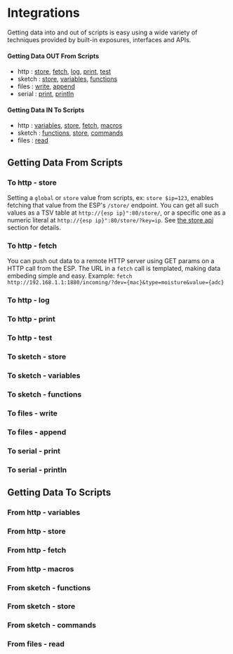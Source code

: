 
# Integrations
Getting data into and out of scripts is easy using a wide variety of techniques provided by built-in exposures, interfaces and APIs.


#### Getting Data OUT From Scripts
* http :  [store](#to-http---store),  [fetch](#to-http---fetch),  [log](#to-http---log),  [print](#to-http---print),  [test](#to-http---test)
* sketch :  [store](#to-sketch---store),  [variables](#to-sketch---variables),  [functions](#to-sketch---functions)
* files :  [write](#to-files---write),  [append](#to-files---append)
* serial :  [print](#to-serial---print),  [println](#to-serial---println)

#### Getting Data IN To Scripts
* http :  [variables](#from-http---variables),  [store](#from-http---store),  [fetch](#from-http---fetch),  [macros](#from-http---macros)
* sketch :  [functions](#from-sketch---functions),  [store](#from-sketch---store),  [commands](#from-sketch---commands)
* files :  [read](#from-files---read)



## Getting Data From Scripts

### To http - store
Setting a `global` or `store` value from scripts, ex: `store $ip=123`, enables fetching that value from the ESP's `/store/` endpoint.
You can get all such values as a TSV table at `http://{esp ip}":80/store/`, or a specific one as a numeric literal at `http://{esp ip}":80/store/?key=ip`.
See [the store api](/docs/api.md#http-access) section for details.

### To http - fetch
You can push out data to a remote HTTP server using GET params on a HTTP call from the ESP.
The URL in a `fetch` call is templated, making data embeding simple and easy.
Example: `fetch http://192.168.1.1:1880/incoming/?dev={mac}&type=moisture&value={adc}`


### To http - log

### To http - print

### To http - test

### To sketch - store

### To sketch - variables

### To sketch - functions

### To files - write

### To files - append

### To serial - print

### To serial - println







## Getting Data To Scripts


### From http - variables

### From http - store

### From http - fetch

### From http - macros

### From sketch - functions

### From sketch - store

### From sketch - commands

### From files - read



